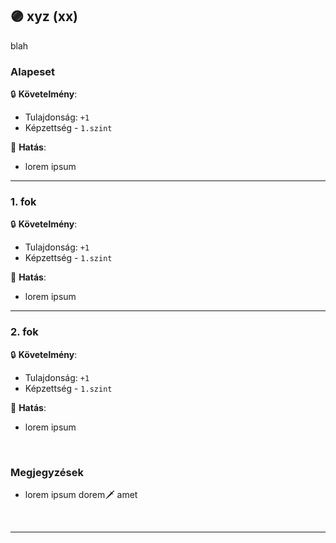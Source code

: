 ## 🟣 xyz (xx)

blah

### Alapeset

🔒 **Követelmény**: 
- Tulajdonság: `+1`
- Képzettség - `1.szint`

🌟 **Hatás**:
- lorem ipsum

---
### 1. fok

🔒 **Követelmény**:
- Tulajdonság: `+1`
- Képzettség - `1.szint`


🌟 **Hatás**:
- lorem ipsum

---
### 2. fok

🔒 **Követelmény**:
- Tulajdonság: `+1`
- Képzettség - `1.szint`

🌟 **Hatás**:
- lorem ipsum

<br />

### Megjegyzések

- lorem ipsum dorem🗡️ amet

<br />

---
